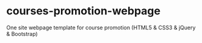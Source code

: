 # courses-promotion-webpage
One site webpage template for course promotion (HTML5 &amp; CSS3 &amp; jQuery &amp; Bootstrap)
